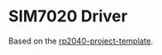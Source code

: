 # SIM7020 Driver

Based on the [rp2040-project-template](https://github.com/rp-rs/rp2040-project-template).